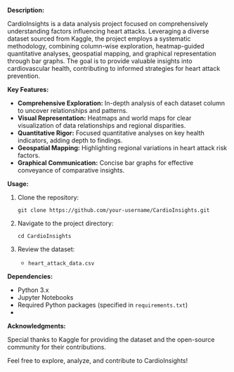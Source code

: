 

**Description:**

CardioInsights is a data analysis project focused on comprehensively understanding factors influencing heart attacks. Leveraging a diverse dataset sourced from Kaggle, the project employs a systematic methodology, combining column-wise exploration, heatmap-guided quantitative analyses, geospatial mapping, and graphical representation through bar graphs. The goal is to provide valuable insights into cardiovascular health, contributing to informed strategies for heart attack prevention.

**Key Features:**
- **Comprehensive Exploration:** In-depth analysis of each dataset column to uncover relationships and patterns.
- **Visual Representation:** Heatmaps and world maps for clear visualization of data relationships and regional disparities.
- **Quantitative Rigor:** Focused quantitative analyses on key health indicators, adding depth to findings.
- **Geospatial Mapping:** Highlighting regional variations in heart attack risk factors.
- **Graphical Communication:** Concise bar graphs for effective conveyance of comparative insights.

**Usage:**

1. Clone the repository:
   ```
   git clone https://github.com/your-username/CardioInsights.git
   ```

2. Navigate to the project directory:
   ```
   cd CardioInsights
   ```

4. Review the dataset:
   - `heart_attack_data.csv`

**Dependencies:**
- Python 3.x
- Jupyter Notebooks
- Required Python packages (specified in `requirements.txt`)
- 

**Acknowledgments:**

Special thanks to Kaggle for providing the dataset and the open-source community for their contributions.

Feel free to explore, analyze, and contribute to CardioInsights!
